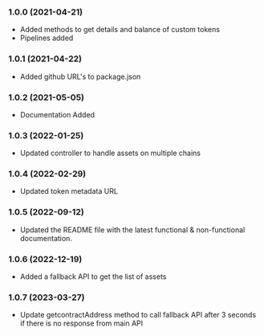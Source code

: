 ### 1.0.0 (2021-04-21)

* Added methods to get details and balance of custom tokens
* Pipelines added

### 1.0.1 (2021-04-22)

* Added github URL's to package.json

### 1.0.2 (2021-05-05)

* Documentation Added

### 1.0.3 (2022-01-25)

* Updated controller to handle assets on multiple chains

### 1.0.4 (2022-02-29)

* Updated token metadata URL

### 1.0.5 (2022-09-12)

* Updated the README file with the latest functional & non-functional documentation.

### 1.0.6 (2022-12-19)

* Added a fallback API to get the list of assets

### 1.0.7 (2023-03-27)

* Update getcontractAddress method to call fallback API after 3 seconds if there is no response from main API
